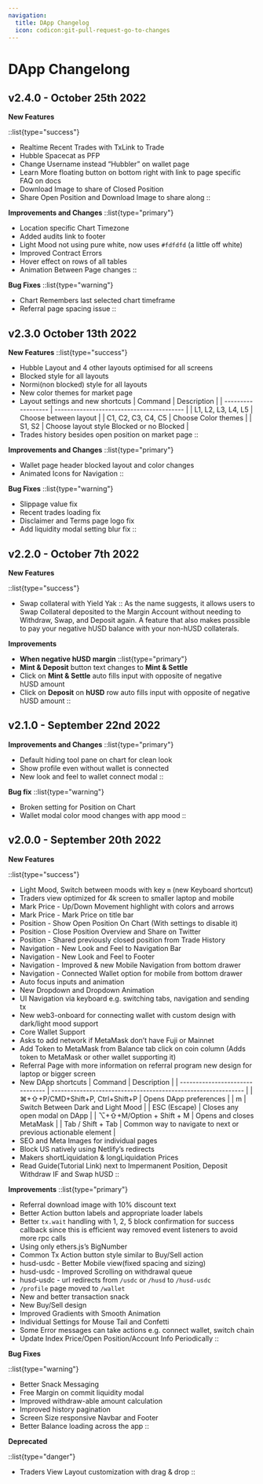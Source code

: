 ```yaml
---
navigation:
  title: DApp Changelog
  icon: codicon:git-pull-request-go-to-changes
---
```


# DApp Changelong

## v2.4.0 - October 25th 2022

**New Features**

::list{type="success"}
- Realtime Recent Trades with TxLink to Trade
- Hubble Spacecat as PFP
- Change Username instead “Hubbler” on wallet page
- Learn More floating button on bottom right with link to page specific FAQ on docs
- Download Image to share of Closed Position
- Share Open Position and Download Image to share along
::

**Improvements and Changes**
::list{type="primary"}
- Location specific Chart Timezone
- Added audits link to footer
- Light Mood not using pure white, now uses `#fdfdfd` (a little off white)
- Improved Contract Errors
- Hover effect on rows of all tables
- Animation Between Page changes
::

**Bug Fixes**
::list{type="warning"}
- Chart Remembers last selected chart timeframe
- Referral page spacing issue
::

## v2.3.0 October 13th 2022

**New Features**
::list{type="success"}
- Hubble Layout and 4 other layouts optimised for all screens
- Blocked style for all layouts
- Normi(non blocked) style for all layouts
- New color themes for market page
- Layout settings and new shortcuts
    | Command            | Description                               |
    | ------------------ | ----------------------------------------- |
    | L1, L2, L3, L4, L5 | Choose between layout                     |
    | C1, C2, C3, C4, C5 | Choose Color themes                       |
    | S1, S2             | Choose layout style Blocked or no Blocked |
- Trades history besides open position on market page
::

**Improvements and Changes**
::list{type="primary"}    
- Wallet page header blocked layout and color changes
- Animated Icons for Navigation
::

**Bug Fixes**
::list{type="warning"}
- Slippage value fix
- Recent trades loading fix
- Disclaimer and Terms page logo fix
- Add liquidity modal setting blur fix
::

## v2.2.0 - October 7th 2022
    
**New Features**

::list{type="success"}
- Swap collateral with Yield Yak
::
As the name suggests, it allows users to Swap Collateral deposited to the Margin Account without needing to Withdraw, Swap, and Deposit again. A feature that also makes possible to pay your negative hUSD balance with your non-hUSD collaterals.
    
**Improvements**
- **When negative hUSD margin**
::list{type="primary"}
- **Mint & Deposit** button text changes to **Mint & Settle**
- Click on **Mint & Settle** auto fills input with opposite of negative hUSD amount
- Click on **Deposit** on **hUSD** row auto fills input with opposite of negative hUSD amount
::

## v2.1.0 - September 22nd 2022
    
**Improvements and Changes**
::list{type="primary"}
- Default hiding tool pane on chart for clean look
- Show profile even without wallet is connected
- New look and feel to wallet connect modal
::

**Bug fix**
::list{type="warning"}
- Broken setting for Position on Chart
- Wallet modal color mood changes with app mood
::

## v2.0.0 - September 20th 2022
    
**New Features**

::list{type="success"}
- Light Mood, Switch between moods with key `m` (new Keyboard shortcut)
- Traders view optimized for 4k screen to smaller laptop and mobile
- Mark Price - Up/Down Movement highlight with colors and arrows
- Mark Price - Mark Price on title bar
- Position - Show Open Position On Chart (With settings to disable it)
- Position - Close Position Overview and Share on Twitter
- Position - Shared previously closed position from Trade History
- Navigation - New Look and Feel to Navigation Bar
- Navigation - New Look and Feel to Footer
- Navigation - Improved & new Mobile Navigation from bottom drawer
- Navigation - Connected Wallet option for mobile from bottom drawer
- Auto focus inputs and animation
- New Dropdown and Dropdown Animation
- UI Navigation via keyboard e.g. switching tabs, navigation and sending tx
- New web3-onboard for connecting wallet with custom design with dark/light mood support
- Core Wallet Support
- Asks to add network if MetaMask don’t have Fuji or Mainnet
- Add Token to MetaMask from Balance tab click on coin column (Adds token to MetaMask or other wallet supporting it)
- Referral Page with more information on referral program  new design for laptop or bigger screen
- New DApp shortcuts
    | Command                         | Description                                                   |
    | ------------------------------- | ------------------------------------------------------------- |
    | ⌘+⇧+P/CMD+Shift+P, Ctrl+Shift+P | Opens DApp preferences                                        |
    | m                               | Switch Between Dark and Light Mood                            |
    | ESC (Escape)                    | Closes any open modal on DApp                                 |
    | ⌥+⇧+M/Option + Shift + M        | Opens and closes MetaMask                                     |
    | Tab / Shift + Tab               | Common way to navigate to next or previous actionable element |
- SEO and Meta Images for individual pages
- Block US natively using Netlify’s redirects
- Makers shortLiquidation & longLiquidation Prices
- Read Guide(Tutorial Link) next to Impermanent Position, Deposit Withdraw IF and Swap hUSD
::

**Improvements**
::list{type="primary"}
- Referral download image with 10% discount text
- Better Action button labels and appropriate loader labels
- Better `tx.wait` handling with 1, 2, 5 block confirmation for success callback since this is efficient way removed event listeners to avoid more rpc calls
- Using only ethers.js’s BigNumber
- Common Tx Action button style similar to Buy/Sell action
- husd-usdc - Better Mobile view(fixed spacing and sizing)
- husd-usdc - Improved Scrolling on withdrawal queue
- husd-usdc - url redirects from `/usdc` or `/husd` to `/husd-usdc`
- `/profile` page moved to `/wallet`
- New and better transaction snack
- New Buy/Sell design
- Improved Gradients with Smooth Animation
- Individual Settings for Mouse Tail and Confetti
- Some Error messages can take actions e.g. connect wallet, switch chain
- Update Index Price/Open Position/Account Info Periodically
::

**Bug Fixes**

::list{type="warning"}
- Better Snack Messaging
- Free Margin on commit liquidity modal
- Improved withdraw-able amount calculation
- Improved history pagination
- Screen Size responsive Navbar and Footer
- Better Balance loading across the app
::

**Deprecated**

::list{type="danger"}
- Traders View Layout customization with drag & drop
::
